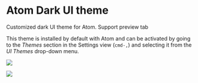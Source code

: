 # Atom Dark UI theme

Customized dark UI theme for Atom.
Support preview tab

This theme is installed by default with Atom and can be activated by going to
the _Themes_ section in the Settings view (`cmd-,`) and selecting it from the
_UI Themes_ drop-down menu.

![](https://dl.dropboxusercontent.com/u/16625639/Screen%20Shot%202014-02-28%20at%203.44.32%20PM.png)

![](https://dl.dropboxusercontent.com/u/16625639/darkui.png)
